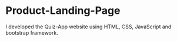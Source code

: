 # Product-Landing-Page
I developed the Quiz-App website using HTML, CSS, JavaScript and bootstrap framework.
